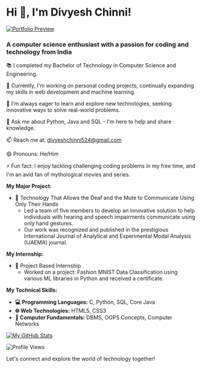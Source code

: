 # Hi 👋, I'm Divyesh Chinni!

[![Portfolio Preview](https://raw.githubusercontent.com/Divyesh2802/Photos/main/Portfolio.png)](https://divyeshchinni.netlify.app/)

### A computer science enthusiast with a passion for coding and technology from India

📚 I completed my Bachelor of Technology in Computer Science and Engineering.

🔭 Currently, I'm working on personal coding projects, continually expanding my skills in web development and machine learning.

🌱 I'm always eager to learn and explore new technologies, seeking innovative ways to solve real-world problems.

💬 Ask me about Python, Java and SQL - I'm here to help and share knowledge.

<!-- 🌐 Explore my [Portfolio](https://divyeshchinni.netlify.app/) for a preview of my projects and work! -->

📫 Reach me at: [divyeshchinni524@gmail.com](mailto:divyeshchinni524@gmail.com)

😄 Pronouns: He/Him

⚡ Fun fact: I enjoy tackling challenging coding problems in my free time, and I'm an avid fan of mythological movies and series.

**My Major Project:**

- 🚀 Technology That Allows the Deaf and the Mute to Communicate Using Only Their Hands
  - Led a team of five members to develop an innovative solution to help individuals with hearing and speech impairments communicate using only hand gestures.
  - Our work was recognized and published in the prestigious International Journal of Analytical and Experimental Modal Analysis (IJAEMA) journal.

**My Internship:**

- 💼 Project Based Internship
  - Worked on a project: Fashion MNIST Data Classification using various ML libraries in Python and received a certificate.

**My Technical Skills:**

- **💻 Programming Languages:** C, Python, SQL, Core Java
- **🌐 Web Technologies:** HTML5, CSS3
- **💾 Computer Fundamentals:** DBMS, OOPS Concepts, Computer Networks

[![My GitHub Stats](https://github-readme-stats.vercel.app/api?username=Divyesh2802&show_icons=true&theme=radical)](https://github.com/anuraghazra/github-readme-stats)

![Profile Views](https://profile-counter.glitch.me/Divyesh2802/count.svg)

Let's connect and explore the world of technology together!
